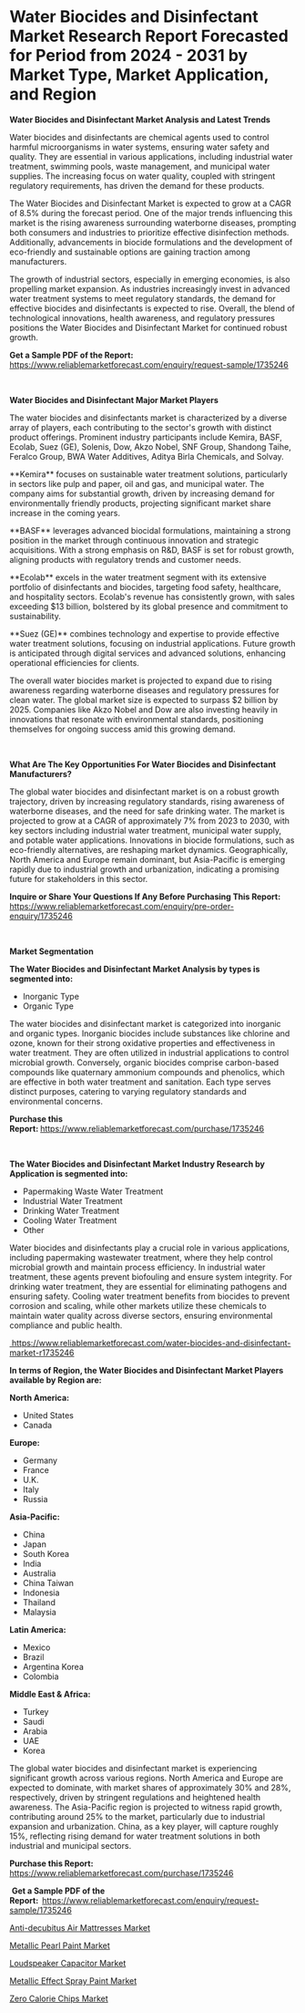 <p><h1>Water Biocides and Disinfectant Market Research Report Forecasted for Period from 2024 -  2031 by Market Type, Market Application, and Region</h1></p><p><strong>Water Biocides and Disinfectant Market Analysis and Latest Trends</strong></p>
<p><p>Water biocides and disinfectants are chemical agents used to control harmful microorganisms in water systems, ensuring water safety and quality. They are essential in various applications, including industrial water treatment, swimming pools, waste management, and municipal water supplies. The increasing focus on water quality, coupled with stringent regulatory requirements, has driven the demand for these products.</p><p>The Water Biocides and Disinfectant Market is expected to grow at a CAGR of 8.5% during the forecast period. One of the major trends influencing this market is the rising awareness surrounding waterborne diseases, prompting both consumers and industries to prioritize effective disinfection methods. Additionally, advancements in biocide formulations and the development of eco-friendly and sustainable options are gaining traction among manufacturers. </p><p>The growth of industrial sectors, especially in emerging economies, is also propelling market expansion. As industries increasingly invest in advanced water treatment systems to meet regulatory standards, the demand for effective biocides and disinfectants is expected to rise. Overall, the blend of technological innovations, health awareness, and regulatory pressures positions the Water Biocides and Disinfectant Market for continued robust growth.</p></p>
<p><strong>Get a Sample PDF of the Report:&nbsp;</strong> <a href="https://www.reliablemarketforecast.com/enquiry/request-sample/1735246?utm_campaign=1140&utm_medium=2&utm_source=Github&utm_content=ia&utm_term=08102024&utm_id=water-biocides-and-disinfectant">https://www.reliablemarketforecast.com/enquiry/request-sample/1735246</a></p>
<p>&nbsp;</p>
<p><strong>Water Biocides and Disinfectant Major Market Players</strong></p>
<p><p>The water biocides and disinfectants market is characterized by a diverse array of players, each contributing to the sector's growth with distinct product offerings. Prominent industry participants include Kemira, BASF, Ecolab, Suez (GE), Solenis, Dow, Akzo Nobel, SNF Group, Shandong Taihe, Feralco Group, BWA Water Additives, Aditya Birla Chemicals, and Solvay.</p><p>**Kemira** focuses on sustainable water treatment solutions, particularly in sectors like pulp and paper, oil and gas, and municipal water. The company aims for substantial growth, driven by increasing demand for environmentally friendly products, projecting significant market share increase in the coming years.</p><p>**BASF** leverages advanced biocidal formulations, maintaining a strong position in the market through continuous innovation and strategic acquisitions. With a strong emphasis on R&D, BASF is set for robust growth, aligning products with regulatory trends and customer needs.</p><p>**Ecolab** excels in the water treatment segment with its extensive portfolio of disinfectants and biocides, targeting food safety, healthcare, and hospitality sectors. Ecolab's revenue has consistently grown, with sales exceeding $13 billion, bolstered by its global presence and commitment to sustainability.</p><p>**Suez (GE)** combines technology and expertise to provide effective water treatment solutions, focusing on industrial applications. Future growth is anticipated through digital services and advanced solutions, enhancing operational efficiencies for clients.</p><p>The overall water biocides market is projected to expand due to rising awareness regarding waterborne diseases and regulatory pressures for clean water. The global market size is expected to surpass $2 billion by 2025. Companies like Akzo Nobel and Dow are also investing heavily in innovations that resonate with environmental standards, positioning themselves for ongoing success amid this growing demand.</p></p>
<p>&nbsp;</p>
<p><strong>What Are The Key Opportunities For Water Biocides and Disinfectant Manufacturers?</strong></p>
<p><p>The global water biocides and disinfectant market is on a robust growth trajectory, driven by increasing regulatory standards, rising awareness of waterborne diseases, and the need for safe drinking water. The market is projected to grow at a CAGR of approximately 7% from 2023 to 2030, with key sectors including industrial water treatment, municipal water supply, and potable water applications. Innovations in biocide formulations, such as eco-friendly alternatives, are reshaping market dynamics. Geographically, North America and Europe remain dominant, but Asia-Pacific is emerging rapidly due to industrial growth and urbanization, indicating a promising future for stakeholders in this sector.</p></p>
<p><strong>Inquire or Share Your Questions If Any Before Purchasing This Report:</strong> <a href="https://www.reliablemarketforecast.com/enquiry/pre-order-enquiry/1735246?utm_campaign=1140&utm_medium=2&utm_source=Github&utm_content=ia&utm_term=08102024&utm_id=water-biocides-and-disinfectant">https://www.reliablemarketforecast.com/enquiry/pre-order-enquiry/1735246</a></p>
<p>&nbsp;</p>
<p><strong>Market Segmentation</strong></p>
<p><strong>The Water Biocides and Disinfectant Market Analysis by types is segmented into:</strong></p>
<p><ul><li>Inorganic Type</li><li>Organic Type</li></ul></p>
<p><p>The water biocides and disinfectant market is categorized into inorganic and organic types. Inorganic biocides include substances like chlorine and ozone, known for their strong oxidative properties and effectiveness in water treatment. They are often utilized in industrial applications to control microbial growth. Conversely, organic biocides comprise carbon-based compounds like quaternary ammonium compounds and phenolics, which are effective in both water treatment and sanitation. Each type serves distinct purposes, catering to varying regulatory standards and environmental concerns.</p></p>
<p><strong>Purchase this Report:&nbsp;</strong><a href="https://www.reliablemarketforecast.com/purchase/1735246?utm_campaign=1140&utm_medium=2&utm_source=Github&utm_content=ia&utm_term=08102024&utm_id=water-biocides-and-disinfectant">https://www.reliablemarketforecast.com/purchase/1735246</a></p>
<p>&nbsp;</p>
<p><strong>The Water Biocides and Disinfectant Market Industry Research by Application is segmented into:</strong></p>
<p><ul><li>Papermaking Waste Water Treatment</li><li>Industrial Water Treatment</li><li>Drinking Water Treatment</li><li>Cooling Water Treatment</li><li>Other</li></ul></p>
<p><p>Water biocides and disinfectants play a crucial role in various applications, including papermaking wastewater treatment, where they help control microbial growth and maintain process efficiency. In industrial water treatment, these agents prevent biofouling and ensure system integrity. For drinking water treatment, they are essential for eliminating pathogens and ensuring safety. Cooling water treatment benefits from biocides to prevent corrosion and scaling, while other markets utilize these chemicals to maintain water quality across diverse sectors, ensuring environmental compliance and public health.</p></p>
<p><a href="https://www.reliablemarketforecast.com/water-biocides-and-disinfectant-market-r1735246?utm_campaign=1140&utm_medium=2&utm_source=Github&utm_content=ia&utm_term=08102024&utm_id=water-biocides-and-disinfectant">&nbsp;https://www.reliablemarketforecast.com/water-biocides-and-disinfectant-market-r1735246</a></p>
<p><strong>In terms of Region, the Water Biocides and Disinfectant Market Players available by Region are:</strong></p>
<p>
    <p> <strong> North America: </strong>
        <ul>
            <li>United States</li>
            <li>Canada</li>
        </ul>
        </p> 
    <p> <strong> Europe: </strong>
        <ul>
            <li>Germany</li>
            <li>France</li>
            <li>U.K.</li>
            <li>Italy</li>
            <li>Russia</li>
        </ul>
        </p> 
    <p> <strong> Asia-Pacific: </strong>
        <ul>
            <li>China</li>
            <li>Japan</li>
            <li>South Korea</li>
            <li>India</li>
            <li>Australia</li>
            <li>China Taiwan</li>
            <li>Indonesia</li>
            <li>Thailand</li>
            <li>Malaysia</li>
        </ul>
        </p> 
    <p> <strong> Latin America: </strong>
        <ul>
            <li>Mexico</li>
            <li>Brazil</li>
            <li>Argentina Korea</li>
            <li>Colombia</li>
        </ul>
        </p> 
    <p> <strong> Middle East & Africa: </strong>
        <ul>
            <li>Turkey</li>
            <li>Saudi</li>
            <li>Arabia</li>
            <li>UAE</li>
            <li>Korea</li>
        </ul>
    </p>
    </p>
<p><p>The global water biocides and disinfectant market is experiencing significant growth across various regions. North America and Europe are expected to dominate, with market shares of approximately 30% and 28%, respectively, driven by stringent regulations and heightened health awareness. The Asia-Pacific region is projected to witness rapid growth, contributing around 25% to the market, particularly due to industrial expansion and urbanization. China, as a key player, will capture roughly 15%, reflecting rising demand for water treatment solutions in both industrial and municipal sectors.</p></p>
<p><strong>Purchase this Report: </strong><a href="https://www.reliablemarketforecast.com/purchase/1735246?utm_campaign=1140&utm_medium=2&utm_source=Github&utm_content=ia&utm_term=08102024&utm_id=water-biocides-and-disinfectant">https://www.reliablemarketforecast.com/purchase/1735246</a></p>
<p>&nbsp;<strong>Get a Sample PDF of the Report:&nbsp;&nbsp;</strong><a href="https://www.reliablemarketforecast.com/enquiry/request-sample/1735246?utm_campaign=1140&utm_medium=2&utm_source=Github&utm_content=ia&utm_term=08102024&utm_id=water-biocides-and-disinfectant">https://www.reliablemarketforecast.com/enquiry/request-sample/1735246</a></p>
<p><strong></strong></p>
<p><p><a href="https://github.com/denafolsbraleynw6/Market-Research-Report-List-1/blob/main/anti-decubitus-air-mattresses-market.md?utm_campaign=1140&utm_medium=2&utm_source=Github&utm_content=ia&utm_term=08102024&utm_id=water-biocides-and-disinfectant">Anti-decubitus Air Mattresses Market</a></p><p><a href="https://www.linkedin.com/pulse/global-metallic-pearl-paint-market-opportunities-challenges2024-26lme?utm_campaign=1140&utm_medium=2&utm_source=Github&utm_content=ia&utm_term=08102024&utm_id=water-biocides-and-disinfectant">Metallic Pearl Paint Market</a></p><p><a href="https://github.com/flaggejhhermuss/Market-Research-Report-List-1/blob/main/loudspeaker-capacitor-market.md?utm_campaign=1140&utm_medium=2&utm_source=Github&utm_content=ia&utm_term=08102024&utm_id=water-biocides-and-disinfectant">Loudspeaker Capacitor Market</a></p><p><a href="https://www.linkedin.com/pulse/metallic-effect-spray-paint-market-drivers-challenges-349de?utm_campaign=1140&utm_medium=2&utm_source=Github&utm_content=ia&utm_term=08102024&utm_id=water-biocides-and-disinfectant">Metallic Effect Spray Paint Market</a></p><p><a href="https://issuu.com/reportprime-2/docs/zero-calorie-chips-market-size-2030_a08a1aeb2aa840?utm_campaign=1140&utm_medium=2&utm_source=Github&utm_content=ia&utm_term=08102024&utm_id=water-biocides-and-disinfectant">Zero Calorie Chips Market</a></p></p>